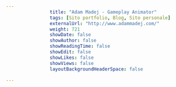 ---
                title: "Adam Madej - Gameplay Animator"
                tags: [Sito portfolio, Blog, Sito personale]
                externalUrl: "http://www.adammadej.com/"
                weight: 721
                showDate: false
                showAuthor: false
                showReadingTime: false
                showEdit: false
                showLikes: false
                showViews: false
                layoutBackgroundHeaderSpace: false
                ---

